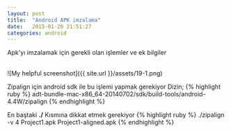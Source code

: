 ```yaml
---
layout: post
title:  "Android APK imzalama"
date:   2015-01-20 21:51:27
categories: android
---
```


Apk'yı imzalamak için gerekli olan işlemler ve ek bilgiler

<br>![My helpful screenshot]({{ site.url }}/assets/19-1.png)<br>

Zipalign için android sdk ile bu işlemi yapmak gerekiyor
Dizin;
{% highlight ruby %}
adt-bundle-mac-x86_64-20140702/sdk/build-tools/android-4.4W/zipalign 
{% endhighlight %}

En baştaki <b>./</b> Kısmına dikkat etmek gerekiyor
{% highlight ruby %}
./zipalign -v 4 Project1.apk Project1-aligned.apk
{% endhighlight %}




